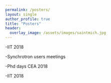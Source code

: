 ```yaml
---
permalink: /posters/
layout: single
author_profile: true
title: "Posters"
header:
  overlay_image: /assets/images/saintmich.jpg
---
```



-IIT 2018

-Synchrotron users meetings

-Phd days CEA 2018

-IIT 2018
